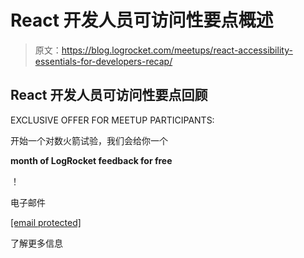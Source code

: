 # React 开发人员可访问性要点概述

> 原文：<https://blog.logrocket.com/meetups/react-accessibility-essentials-for-developers-recap/>

## React 开发人员可访问性要点回顾

EXCLUSIVE OFFER FOR MEETUP PARTICIPANTS:

开始一个对数火箭试验，我们会给你一个

**month of LogRocket feedback for free**

！

电子邮件

[[email protected]](/cdn-cgi/l/email-protection)

了解更多信息